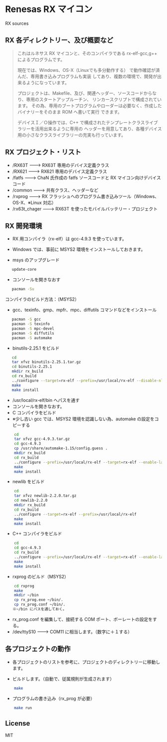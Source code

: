 Renesas RX マイコン
=========

RX sources 

## RX 各ディレクトリー、及び概要など

> これはルネサス RX マイコンと、そのコンパイラである rx-elf-gcc,g++ によるプログラムです。
>
> 現在では、Windows、OS-X（Linuxでも多分動作する） で動作確認が済んだ、専用書き込みプログラムも実装
> してあり、複数の環境で、開発が出来るようになっています。
>
> プロジェクトは、Makefile、及び、関連ヘッダー、ソースコードからなり、専用のスタートアップルーチン、
> リンカースクリプトで構成されています。
> その為、専用のブートプログラムやローダーは必要なく、作成したバイナリーをそのまま ROM へ書いて実行
> できます。
>
> デバイスＩ／Ｏ操作では、C++ で構成されたテンプレートクラスライブラリーを活用出来るように専用の
> ヘッダーを用意してあり、各種デバイス用の小さなクラスライブラリーの充実も行っています。

## RX プロジェクト・リスト
 - /RX63T          --->   RX63T 専用のデバイス定義クラス
 - /RX621          --->   RX621 専用のデバイス定義クラス
 - /fatfs          --->   ChaN 氏作成の fatfs ソースコードと RX マイコン向けデバイスコード
 - /common         --->   共有クラス、ヘッダーなど
 - /rxprog         --->   RX フラッシュへのプログラム書き込みツール（Windows、OS-X、※Linux 対応）
 - /rx63t_chager   --->   RX63T を使ったモバイルバッテリー・プロジェクト

## RX 開発環境

 - RX 用コンパイラ（rx-elf）は gcc-4.9.3 を使っています。 
 - Windows では、事前に MSYS2 環境をインストールしておきます。

 - msys のアップグレード

```sh
   update-core
```

 - コンソールを開きなおす

```sh
   pacman -Su
```

コンパイラのビルド方法：（MSYS2）

 - gcc、texinfo、gmp、mpfr、mpc、diffutils コマンドなどをインストール
```sh
   pacman -S gcc
   pacman -S texinfo
   pacman -S mpc-devel
   pacman -S diffutils
   pacman -S automake
```

 - binutils-2.25.1 をビルド
```sh
   cd
   tar xfvz binutils-2.25.1.tar.gz
   cd binutils-2.25.1
   mkdir rx_build
   cd rx_build
   ../configure --target=rx-elf --prefix=/usr/local/rx-elf --disable-nls
   make
   make install
```

 -  /usr/local/rx-elf/bin へパスを通す
 -  コンソールを開きなおす。
 -  C コンパイラをビルド
 -  ※少し古い gcc では、MSYS2 環境を認識しない為、automake の設定をコピーする
``` sh
    cd
    tar xfvz gcc-4.9.3.tar.gz
    cd gcc-4.9.3
    cp /usr/share/automake-1.15/config.guess .
    mkdir rx_build
	cd rx_build
    ../configure --prefix=/usr/local/rx-elf --target=rx-elf --enable-languages=c --disable-libssp --with-newlib --disable-nls --disable-threads --disable-libgomp --disable-libmudflap --disable-libstdcxx-pch --disable-multilib --disable-bootstrap
    make
    make install
```

 -  newlib をビルド
``` sh
    cd
    tar xfvz newlib-2.2.0.tar.gz
	cd newlib-2.2.0
    mkdir rx_build
    cd rx_build
    ../configure --target=rx-elf --prefix=/usr/local/rx-elf
	make
    make install
```

 -  C++ コンパイラをビルド
``` sh
    cd
    cd gcc-4.9.3
    cd rx_build
    ../configure --prefix=/usr/local/rx-elf --target=rx-elf --enable-languages=c,c++ --disable-libssp --with-newlib --disable-nls --disable-threads --disable-libgomp --disable-libmudflap --disable-libstdcxx-pch --disable-multilib --disable-bootstrap
    make
    make install
```

 - rxprog のビルド（MSYS2）
``` sh
    cd rxprog
    make
    mkdir ~/bin
    cp rx_prog.exe ~/bin/.
    cp rx_prog.conf ~/bin/.
　　※~/bin にパスを通しておく。
```
 - rx_prog.conf を編集して、接続する COM ポート、ボーレートの設定をする。
 - /dev/ttyS10 ---> COM11 に相当します。（数字に＋１する）

## 各プロジェクトの動作

 - 各プロジェクトのリストを参考に、プロジェクトのディレクトリーに移動します。

 - ビルドします。（自動で、従属規則が生成されます）
``` sh
    make
```

 - プログラムの書き込み（rx_prog が必要）
``` sh
    make run
```

License
----

MIT
